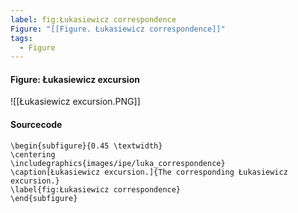 ```yaml
---
label: fig:Łukasiewicz correspondence
Figure: "[[Figure. Łukasiewicz correspondence]]"
tags:
  - Figure
---
```

#### Figure: Łukasiewicz excursion

![[Łukasiewicz excursion.PNG]]

#### Sourcecode

```
\begin{subfigure}{0.45 \textwidth}
\centering
\includegraphics{images/ipe/luka_correspondence}
\caption[Łukasiewicz excursion.]{The corresponding Łukasiewicz excursion.}
\label{fig:Łukasiewicz correspondence}
\end{subfigure}
```